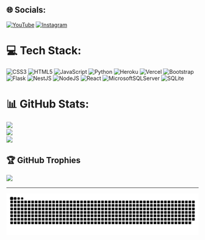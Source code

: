 ## 🌐 Socials:
[![YouTube](https://img.shields.io/badge/YouTube-%23FF0000.svg?logo=YouTube&logoColor=white)](https://youtube.com/@MuriloX06) [![Instagram](https://img.shields.io/badge/Instagram-%23E4405F.svg?logo=Instagram&logoColor=white)](https://instagram.com/murilo.x06)

# 💻 Tech Stack:
![CSS3](https://img.shields.io/badge/css3-%231572B6.svg?style=flat&logo=css3&logoColor=white) ![HTML5](https://img.shields.io/badge/html5-%23E34F26.svg?style=flat&logo=html5&logoColor=white) ![JavaScript](https://img.shields.io/badge/javascript-%23323330.svg?style=flat&logo=javascript&logoColor=%23F7DF1E) ![Python](https://img.shields.io/badge/python-3670A0?style=flat&logo=python&logoColor=ffdd54) ![Heroku](https://img.shields.io/badge/heroku-%23430098.svg?style=flat&logo=heroku&logoColor=white) ![Vercel](https://img.shields.io/badge/vercel-%23000000.svg?style=flat&logo=vercel&logoColor=white) ![Bootstrap](https://img.shields.io/badge/bootstrap-%23563D7C.svg?style=flat&logo=bootstrap&logoColor=white) ![Flask](https://img.shields.io/badge/flask-%23000.svg?style=flat&logo=flask&logoColor=white) ![NestJS](https://img.shields.io/badge/nestjs-%23E0234E.svg?style=flat&logo=nestjs&logoColor=white) ![NodeJS](https://img.shields.io/badge/node.js-6DA55F?style=flat&logo=node.js&logoColor=white) ![React](https://img.shields.io/badge/react-%2320232a.svg?style=flat&logo=react&logoColor=%2361DAFB) ![MicrosoftSQLServer](https://img.shields.io/badge/Microsoft%20SQL%20Sever-CC2927?style=flat&logo=microsoft%20sql%20server&logoColor=white) ![SQLite](https://img.shields.io/badge/sqlite-%2307405e.svg?style=flat&logo=sqlite&logoColor=white)
# 📊 GitHub Stats:
![](https://github-readme-stats.vercel.app/api?username=MuriloX06&theme=prussian&hide_border=true&include_all_commits=false&count_private=false)<br/>
![](https://github-readme-streak-stats.herokuapp.com/?user=MuriloX06&theme=prussian&hide_border=true)<br/>
![](https://github-readme-stats.vercel.app/api/top-langs/?username=MuriloX06&theme=prussian&hide_border=true&include_all_commits=false&count_private=false&layout=compact)

## 🏆 GitHub Trophies
![](https://github-profile-trophy.vercel.app/?username=MuriloX06&theme=radical&no-frame=true&no-bg=false&margin-w=4)

---

<!-- Proudly created with GPRM ( https://gprm.itsvg.in ) -->

![Snake animation](https://github.com/MuriloX06/MuriloX06/blob/output/github-contribution-grid-snake.svg)
